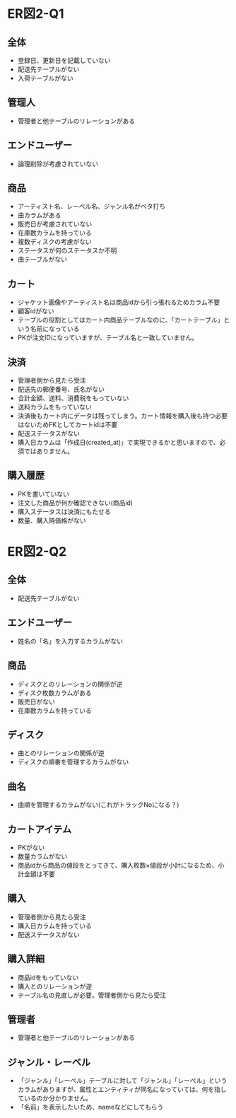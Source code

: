 # ER図2-Q1

## 全体
- 登録日、更新日を記載していない
- 配送先テーブルがない
- 入荷テーブルがない

## 管理人
- 管理者と他テーブルのリレーションがある

## エンドユーザー
- 論理削除が考慮されていない

## 商品
- アーティスト名、レーベル名、ジャンル名がベタ打ち
- 曲カラムがある
- 販売日が考慮されていない
- 在庫数カラムを持っている
- 複数ディスクの考慮がない
- ステータスが何のステータスか不明
- 曲テーブルがない

## カート
- ジャケット画像やアーティスト名は商品idから引っ張れるためカラム不要
- 顧客idがない
- テーブルの役割としてはカート内商品テーブルなのに、「カートテーブル」という名前になっている
- PKが注文IDになっていますが、テーブル名と一致していません。

## 決済
- 管理者側から見たら受注
- 配送先の郵便番号、氏名がない
- 合計金額、送料、消費税をもっていない
- 送料カラムをもっていない
- 決済後もカート内にデータは残ってしまう。カート情報を購入後も持つ必要はないためFKとしてカートidは不要
- 配送ステータスがない
- 購入日カラムは「作成日(created_at)」で実現できるかと思いますので、必須ではありません。

## 購入履歴
- PKを書いていない
- 注文した商品が何か確認できない(商品id)
- 購入ステータスは決済にもたせる
- 数量、購入時価格がない


# ER図2-Q2
## 全体
- 配送先テーブルがない

## エンドユーザー
- 姓名の「名」を入力するカラムがない

## 商品
- ディスクとのリレーションの関係が逆
- ディスク枚数カラムがある
- 販売日がない
- 在庫数カラムを持っている

## ディスク
- 曲とのリレーションの関係が逆
- ディスクの順番を管理するカラムがない

## 曲名
- 曲順を管理するカラムがない(これがトラックNoになる？)

## カートアイテム
- PKがない
- 数量カラムがない
- 商品idから商品の値段をとってきて、購入枚数×値段が小計になるため、小計金額は不要

## 購入
- 管理者側から見たら受注
- 購入日カラムを持っている
- 配送ステータスがない

## 購入詳細
- 商品idをもっていない
- 購入とのリレーションが逆
- テーブル名の見直しが必要。管理者側から見たら受注


## 管理者
- 管理者と他テーブルのリレーションがある
  
## ジャンル・レーベル
- 「ジャンル」「レーベル」テーブルに対して「ジャンル」「レーベル」というカラムがありますが、属性とエンティティが同名になっていては、何を指しているのか分かりません。
- 「名前」を表示したいため、nameなどにしてもらう

